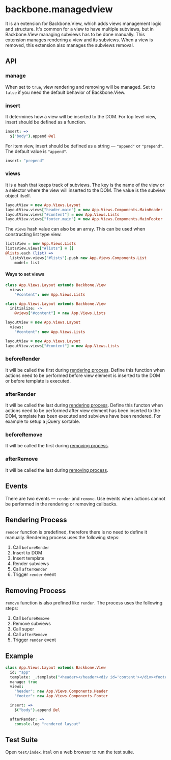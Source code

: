 # backbone.managedview

It is an extension for Backbone.View, which adds views management logic and structure. It's common for a view to have multiple subviews, but in Backbone.View managing subviews has to be done manually. This extension manages rendering a view and its subviews. When a view is removed, this extension also manages the subviews removal.

## API

### manage

When set to `true`, view rendering and removing will be managed. Set to `false` if you need the default behavior of Backbone.View.

### insert

It determines how a view will be inserted to the DOM. For top level view, insert should be defined as a function.

```coffee
insert: =>
  $("body").append @el
```

For item view, insert should be defined as a string — `"append"` or `"prepend"`. The default value is `"append"`.

```coffee
insert: "prepend"
```

### views

It is a hash that keeps track of subviews. The key is the name of the view or a selector where the view will inserted to the DOM. The value is the subview object itself.

```coffee
layoutView = new App.Views.Layout
layoutView.views["header.main"] = new App.Views.Components.MainHeader
layoutView.views["#content"] = new App.Views.Lists
layoutView.views["footer.main"] = new App.Views.Components.MainFooter
```

The `views` hash value can also be an array. This can be used when constructing list type view.

```coffee
listsView = new App.Views.Lists
listsView.views["#lists"] = []
@lists.each (list) =>
  listsView.views["#lists"].push new App.Views.Components.List
    model: list
```

#### Ways to set views

```coffee
class App.Views.Layout extends Backbone.View
  views:
    "#content": new App.Views.Lists
```

```coffee
class App.Views.Layout extends Backbone.View
  initialize: ->
    @views["#content"] = new App.Views.Lists
```

```coffee
layoutView = new App.Views.Layout
  views:
    "#content": new App.Views.Lists
```

```coffee
layoutView = new App.Views.Layout
layoutView.views["#content"] = new App.Views.Lists
```

### beforeRender

It will be called the first during [rendering process](#rendering-process). Define this function when actions need to be performed before view element is inserted to the DOM or before template is executed.

### afterRender

It will be called the last during [rendering process](#rendering-process). Define this functon when actions need to be performed after view element has been inserted to the DOM, template has been executed and subviews have been rendered. For example to setup a jQuery sortable.

### beforeRemove

It will be called the first during [removing process](#removing-process).

### afterRemove

It will be called the last during [removing process](#removing-process).

## Events

There are two events — `render` and `remove`. Use events when actions cannot be performed in the rendering or removing callbacks.

## Rendering Process

`render` function is predefined, therefore there is no need to define it manually. Rendering process uses the following steps:

1. Call `beforeRender`
2. Insert to DOM
3. Insert template
4. Render subviews
5. Call `afterRender`
6. Trigger `render` event

## Removing Process

`remove` function is also prefined like `render`. The process uses the following steps:

1. Call `beforeRemove`
2. Remove subviews
3. Call super
4. Call `afterRemove`
5. Trigger `render` event

## Example

```coffee
class App.Views.Layout extends Backbone.View
  id: "app"
  template: _.template("<header></header><div id='content'></div><footer></footer>")
  manage: true
  views:
    "header": new App.Views.Components.Header
    "footer": new App.Views.Components.Footer

  insert: =>
    $("body").append @el

  afterRender: =>
    console.log "rendered layout"
```

## Test Suite

Open `test/index.html` on a web browser to run the test suite.
